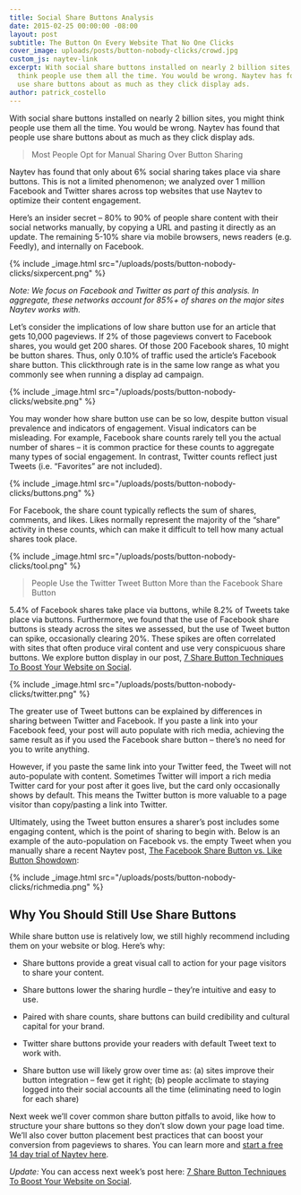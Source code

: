 ```yaml
---
title: Social Share Buttons Analysis
date: 2015-02-25 00:00:00 -08:00
layout: post
subtitle: The Button On Every Website That No One Clicks
cover_image: uploads/posts/button-nobody-clicks/crowd.jpg
custom_js: naytev-link
excerpt: With social share buttons installed on nearly 2 billion sites, you might
  think people use them all the time. You would be wrong. Naytev has found that people
  use share buttons about as much as they click display ads.
author: patrick_costello
---
```


With social share buttons installed on nearly 2 billion sites, you might think people use them all the time. You would be wrong. Naytev has found that people use share buttons about as much as they click display ads.

> Most People Opt for Manual Sharing Over Button Sharing

Naytev has found that only about 6% social sharing takes place via share buttons. This is not a limited phenomenon; we analyzed over 1 million Facebook and Twitter shares across top websites that use Naytev to optimize their content engagement.

Here’s an insider secret – 80% to 90% of people share content with their social networks manually, by copying a URL and pasting it directly as an update. The remaining 5-10% share via mobile browsers, news readers (e.g. Feedly), and internally on Facebook.

{% include _image.html src="/uploads/posts/button-nobody-clicks/sixpercent.png" %}

_Note: We focus on Facebook and Twitter as part of this analysis. In aggregate, these networks account for 85%+ of shares on the major sites Naytev works with._

Let’s consider the implications of low share button use for an article that gets 10,000 pageviews. If 2% of those pageviews convert to Facebook shares, you would get 200 shares. Of those 200 Facebook shares, 10 might be button shares. Thus, only 0.10% of traffic used the article’s Facebook share button. This clickthrough rate is in the same low range as what you commonly see when running a display ad campaign.

{% include _image.html src="/uploads/posts/button-nobody-clicks/website.png" %}

You may wonder how share button use can be so low, despite button visual prevalence and indicators of engagement. Visual indicators can be misleading. For example, Facebook share counts rarely tell you the actual number of shares – it is common practice for these counts to aggregate many types of social engagement. In contrast, Twitter counts reflect just Tweets (i.e. “Favorites” are not included).

{% include _image.html src="/uploads/posts/button-nobody-clicks/buttons.png" %}

For Facebook, the share count typically reflects the sum of shares, comments, and likes. Likes normally represent the majority of the “share” activity in these counts, which can make it difficult to tell how many actual shares took place.

{% include _image.html src="/uploads/posts/button-nobody-clicks/tool.png" %}

> People Use the Twitter Tweet Button More than the Facebook Share Button

5.4% of Facebook shares take place via buttons, while 8.2% of Tweets take place via buttons. Furthermore, we found that the use of Facebook share buttons is steady across the sites we assessed, but  the use of Tweet button can spike, occasionally clearing 20%. These spikes are often correlated with sites that often produce viral content and use very conspicuous share buttons. We explore button display in our post, [7 Share Button Techniques To Boost Your Website on Social](http://blog.naytev.com/7-share-button-techniques-boost-website-social/).

{% include _image.html src="/uploads/posts/button-nobody-clicks/twitter.png" %}

The greater use of Tweet buttons can be explained by differences in sharing between Twitter and Facebook. If you paste a link into your Facebook feed, your post will auto populate with rich media, achieving the same result as if you used the Facebook share button – there’s no need for you to write anything.

However, if you paste the same link into your Twitter feed, the Tweet will not auto-populate with content. Sometimes Twitter will import a rich media Twitter card for your post after it goes live, but the card only occasionally shows by default. This means the Twitter button is more valuable to a page visitor than copy/pasting a link into Twitter.

Ultimately, using the Tweet button ensures a sharer’s post includes some engaging content, which is the point of sharing to begin with. Below is an example of the auto-population on Facebook vs. the empty Tweet when you manually share a recent Naytev post, [The Facebook Share Button vs. Like Button Showdown](http://blog.naytev.com/facebook-share-button-vs-like-button-showdown):

{% include _image.html src="/uploads/posts/button-nobody-clicks/richmedia.png" %}

## Why You Should Still Use Share Buttons

While share button use is relatively low, we still highly recommend including them on your website or blog. Here’s why:

* Share buttons provide a great visual call to action for your page visitors to share your content.

* Share buttons lower the sharing hurdle – they’re intuitive and easy to use.

* Paired with share counts, share buttons can build credibility and cultural capital for your brand.

* Twitter share buttons provide your readers with default Tweet text to work with.

* Share button use will likely grow over time as: (a) sites improve their button integration – few get it right; (b) people acclimate to staying logged into their social accounts all the time (eliminating need to login for each share)

Next week we’ll cover common share button pitfalls to avoid, like how to structure your share buttons so they don’t slow down your page load time. We’ll also cover button placement best practices that can boost your conversion from pageviews to shares. You can learn more and <a href="https://www.naytev.com/signup" class="naytev-sponsored-link">start a free 14 day trial of Naytev here</a>.


_Update:_ You can access next week’s post here: [7 Share Button Techniques To Boost Your Website on Social](http://blog.naytev.com/7-share-button-techniques-boost-website-social/).